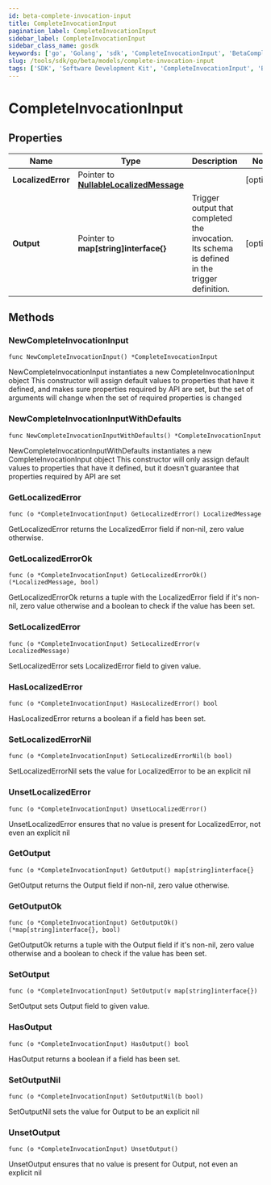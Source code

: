 ```yaml
---
id: beta-complete-invocation-input
title: CompleteInvocationInput
pagination_label: CompleteInvocationInput
sidebar_label: CompleteInvocationInput
sidebar_class_name: gosdk
keywords: ['go', 'Golang', 'sdk', 'CompleteInvocationInput', 'BetaCompleteInvocationInput'] 
slug: /tools/sdk/go/beta/models/complete-invocation-input
tags: ['SDK', 'Software Development Kit', 'CompleteInvocationInput', 'BetaCompleteInvocationInput']
---
```


# CompleteInvocationInput

## Properties

Name | Type | Description | Notes
------------ | ------------- | ------------- | -------------
**LocalizedError** | Pointer to [**NullableLocalizedMessage**](localized-message) |  | [optional] 
**Output** | Pointer to **map[string]interface{}** | Trigger output that completed the invocation. Its schema is defined in the trigger definition. | [optional] 

## Methods

### NewCompleteInvocationInput

`func NewCompleteInvocationInput() *CompleteInvocationInput`

NewCompleteInvocationInput instantiates a new CompleteInvocationInput object
This constructor will assign default values to properties that have it defined,
and makes sure properties required by API are set, but the set of arguments
will change when the set of required properties is changed

### NewCompleteInvocationInputWithDefaults

`func NewCompleteInvocationInputWithDefaults() *CompleteInvocationInput`

NewCompleteInvocationInputWithDefaults instantiates a new CompleteInvocationInput object
This constructor will only assign default values to properties that have it defined,
but it doesn't guarantee that properties required by API are set

### GetLocalizedError

`func (o *CompleteInvocationInput) GetLocalizedError() LocalizedMessage`

GetLocalizedError returns the LocalizedError field if non-nil, zero value otherwise.

### GetLocalizedErrorOk

`func (o *CompleteInvocationInput) GetLocalizedErrorOk() (*LocalizedMessage, bool)`

GetLocalizedErrorOk returns a tuple with the LocalizedError field if it's non-nil, zero value otherwise
and a boolean to check if the value has been set.

### SetLocalizedError

`func (o *CompleteInvocationInput) SetLocalizedError(v LocalizedMessage)`

SetLocalizedError sets LocalizedError field to given value.

### HasLocalizedError

`func (o *CompleteInvocationInput) HasLocalizedError() bool`

HasLocalizedError returns a boolean if a field has been set.

### SetLocalizedErrorNil

`func (o *CompleteInvocationInput) SetLocalizedErrorNil(b bool)`

 SetLocalizedErrorNil sets the value for LocalizedError to be an explicit nil

### UnsetLocalizedError
`func (o *CompleteInvocationInput) UnsetLocalizedError()`

UnsetLocalizedError ensures that no value is present for LocalizedError, not even an explicit nil
### GetOutput

`func (o *CompleteInvocationInput) GetOutput() map[string]interface{}`

GetOutput returns the Output field if non-nil, zero value otherwise.

### GetOutputOk

`func (o *CompleteInvocationInput) GetOutputOk() (*map[string]interface{}, bool)`

GetOutputOk returns a tuple with the Output field if it's non-nil, zero value otherwise
and a boolean to check if the value has been set.

### SetOutput

`func (o *CompleteInvocationInput) SetOutput(v map[string]interface{})`

SetOutput sets Output field to given value.

### HasOutput

`func (o *CompleteInvocationInput) HasOutput() bool`

HasOutput returns a boolean if a field has been set.

### SetOutputNil

`func (o *CompleteInvocationInput) SetOutputNil(b bool)`

 SetOutputNil sets the value for Output to be an explicit nil

### UnsetOutput
`func (o *CompleteInvocationInput) UnsetOutput()`

UnsetOutput ensures that no value is present for Output, not even an explicit nil

